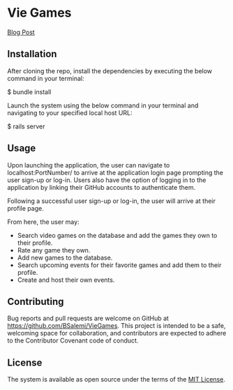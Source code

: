# Vie Games 

[Blog Post](https://bsalemi.github.io/rails_portfolio_project_and_using_scope_methods)

## Installation 

After cloning the repo, install the dependencies by executing the below command in your terminal:

$ bundle install

Launch the system using the below command in your terminal and navigating to your specified local host URL:

$ rails server

## Usage 

Upon launching the application, the user can navigate to localhost:PortNumber/ to arrive at the application login page prompting the user sign-up or log-in. Users also have the option of logging in to the application by linking their GitHub accounts to authenticate them.

Following a successful user sign-up or log-in, the user will arrive at their profile page.

From here, the user may:
  - Search video games on the database and add the games they own to their profile.
  - Rate any game they own. 
  - Add new games to the database.
  - Search upcoming events for their favorite games and add them to their profile.
  - Create and host their own events.


## Contributing 

Bug reports and pull requests are welcome on GitHub at https://github.com/BSalemi/VieGames. This project is intended to be a safe, welcoming space for collaboration, and contributors are expected to adhere to the Contributor Covenant code of conduct.

## License 

The system is available as open source under the terms of the [MIT License](https://opensource.org/licenses/MIT).
